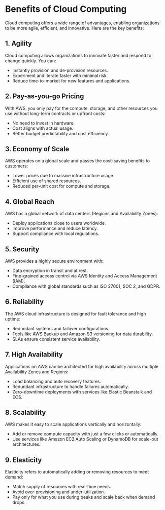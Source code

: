 # Benefits of Cloud Computing

Cloud computing offers a wide range of advantages, enabling organizations to be more agile, efficient, and innovative. Here are the key benefits:

## 1. Agility

Cloud computing allows organizations to innovate faster and respond to change quickly. You can:

- Instantly provision and de-provision resources.
- Experiment and iterate faster with minimal risk.
- Reduce time-to-market for new features and applications.

## 2. Pay-as-you-go Pricing

With AWS, you only pay for the compute, storage, and other resources you use without long-term contracts or upfront costs:

- No need to invest in hardware.
- Cost aligns with actual usage.
- Better budget predictability and cost efficiency.

## 3. Economy of Scale

AWS operates on a global scale and passes the cost-saving benefits to customers:

- Lower prices due to massive infrastructure usage.
- Efficient use of shared resources.
- Reduced per-unit cost for compute and storage.

## 4. Global Reach

AWS has a global network of data centers (Regions and Availability Zones):

- Deploy applications close to users worldwide.
- Improve performance and reduce latency.
- Support compliance with local regulations.

## 5. Security

AWS provides a highly secure environment with:

- Data encryption in transit and at rest.
- Fine-grained access control via AWS Identity and Access Management (IAM).
- Compliance with global standards such as ISO 27001, SOC 2, and GDPR.

## 6. Reliability

The AWS cloud infrastructure is designed for fault tolerance and high uptime:

- Redundant systems and failover configurations.
- Tools like AWS Backup and Amazon S3 versioning for data durability.
- SLAs ensure consistent service availability.

## 7. High Availability

Applications on AWS can be architected for high availability across multiple Availability Zones and Regions:

- Load balancing and auto recovery features.
- Redundant infrastructure to handle failures automatically.
- Zero-downtime deployments with services like Elastic Beanstalk and ECS.

## 8. Scalability

AWS makes it easy to scale applications vertically and horizontally:

- Add or remove compute capacity with just a few clicks or automatically.
- Use services like Amazon EC2 Auto Scaling or DynamoDB for scale-out architectures.

## 9. Elasticity

Elasticity refers to automatically adding or removing resources to meet demand:

- Match supply of resources with real-time needs.
- Avoid over-provisioning and under-utilization.
- Pay only for what you use during peaks and scale back when demand drops.
